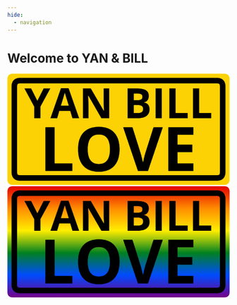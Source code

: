 ```yaml
---
hide:
  - navigation
---
```


# Welcome to YAN & BILL

![YAN & BILL](img/yan_bill_love_1.png "YAN & BILL")
![YAN & BILL](img/yan_bill_love_2.png "YAN & BILL")
